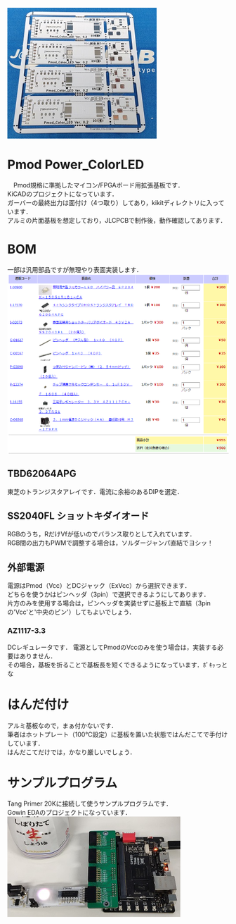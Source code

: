 ![基板](board.jpg)

# Pmod Power_ColorLED
　Pmod規格に準拠したマイコン/FPGAボード用拡張基板です．  
 KiCADのプロジェクトになっています．  
 ガーバーの最終出力は面付け（4つ取り）してあり，kikitディレクトリに入っています．  
 アルミの片面基板を想定しており，JLCPCBで制作後，動作確認してあります．

# BOM
一部は汎用部品ですが無理やり表面実装します．  
![LED](led.png)

## TBD62064APG
東芝のトランジスタアレイです．電流に余裕のあるDIPを選定．

## SS2040FL ショットキダイオード
RGBのうち，RだけVfが低いのでバランス取りとして入れています．  
RGB間の出力もPWMで調整する場合は，ソルダージャンパ直結でヨシッ！

## 外部電源
電源はPmod（Vcc）とDCジャック（ExVcc）から選択できます．  
どちらを使うかはピンヘッダ（3pin）で選択できるようにしてあります．  
片方のみを使用する場合は，ピンヘッダを実装せずに基板上で直結（3pinの'Vcc'と'中央のピン'）してもよいでしょう．

### AZ1117-3.3
DCレギュレータです．
電源としてPmodのVccのみを使う場合は，実装する必要はありません．  
その場合，基板を折ることで基板長を短くできるようになっています．ﾎﾟｷｯっとな  

# はんだ付け
アルミ基板なので，まぁ付かないです．  
筆者はホットプレート（100℃設定）に基板を置いた状態ではんだこてで手付けしています．  
はんだこてだけでは，かなり厳しいでしょう．  

# サンプルプログラム
Tang Primer 20Kに接続して使うサンプルプログラムです．  
Gowin EDAのプロジェクトになっています．  
![全体](powerl.jpg)
